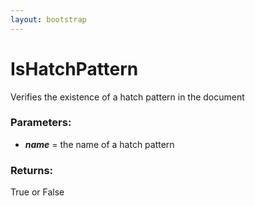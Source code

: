```yaml
---
layout: bootstrap
---
```


# IsHatchPattern

Verifies the existence of a hatch pattern in the document
        

### Parameters:

- ***name*** = the name of a hatch pattern
        

### Returns:


True or False
        
